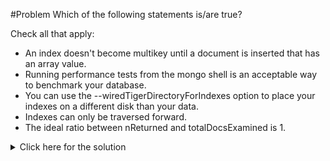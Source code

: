 #Problem
Which of the following statements is/are true?

Check all that apply:
 - An index doesn't become multikey until a document is inserted that has an array value.
 - Running performance tests from the mongo shell is an acceptable way to benchmark your database.
 - You can use the --wiredTigerDirectoryForIndexes option to place your indexes on a different disk than your data.
 - Indexes can only be traversed forward.
 - The ideal ratio between nReturned and totalDocsExamined is 1.

<details>
  <summary>Click here for the solution</summary>
  - An index doesn't become multikey until a document is inserted that has an array value.
  - You can use the --wiredTigerDirectoryForIndexes option to place your indexes on a different disk than your data.
  - The ideal ratio between nReturned and totalDocsExamined is 1.
</details>